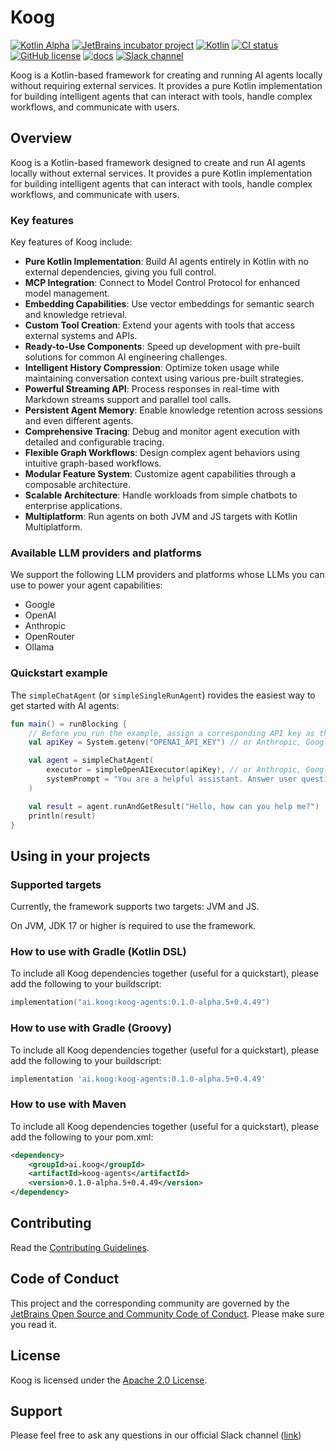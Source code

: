 # Koog

[![Kotlin Alpha](https://kotl.in/badges/alpha.svg)](https://kotlinlang.org/docs/components-stability.html)
[![JetBrains incubator project](https://jb.gg/badges/incubator.svg)](https://github.com/JetBrains#jetbrains-on-github)
[![Kotlin](https://img.shields.io/badge/kotlin-2.1-blue.svg?logo=kotlin)](http://kotlinlang.org)
[![CI status](https://img.shields.io/github/checks-status/JetBrains/koog/main)](https://github.com/JetBrains/koog/actions?query=branch%3Amain)
[![GitHub license](https://img.shields.io/github/license/JetBrains/koog)](LICENSE)
[![docs](https://img.shields.io/badge/documentation-blue)](https://docs.koog.ai)
[![Slack channel](https://img.shields.io/badge/chat-slack-green.svg?logo=slack)](https://kotlinlang.slack.com/messages/koog-agentic-framework/)
<!-- TODO: maven central link -->


Koog is a Kotlin-based framework for creating and running AI agents locally without requiring external services.
It provides a pure Kotlin implementation for building intelligent agents that can interact with tools,
handle complex workflows, and communicate with users.

## Overview

Koog is a Kotlin-based framework designed to create and run AI agents locally without external
services. It provides a pure Kotlin implementation for building intelligent agents that can interact with
tools, handle complex workflows, and communicate with users.

### Key features

Key features of Koog include:

- **Pure Kotlin Implementation**: Build AI agents entirely in Kotlin with no external dependencies, giving you full control.
- **MCP Integration**: Connect to Model Control Protocol for enhanced model management.
- **Embedding Capabilities**: Use vector embeddings for semantic search and knowledge retrieval.
- **Custom Tool Creation**: Extend your agents with tools that access external systems and APIs.
- **Ready-to-Use Components**: Speed up development with pre-built solutions for common AI engineering challenges.
- **Intelligent History Compression**: Optimize token usage while maintaining conversation context using various pre-built strategies.
- **Powerful Streaming API**: Process responses in real-time with Markdown streams support and parallel tool calls.
- **Persistent Agent Memory**: Enable knowledge retention across sessions and even different agents.
- **Comprehensive Tracing**: Debug and monitor agent execution with detailed and configurable tracing.
- **Flexible Graph Workflows**: Design complex agent behaviors using intuitive graph-based workflows.
- **Modular Feature System**: Customize agent capabilities through a composable architecture.
- **Scalable Architecture**: Handle workloads from simple chatbots to enterprise applications.
- **Multiplatform**: Run agents on both JVM and JS targets with Kotlin Multiplatform.


### Available LLM providers and platforms

We support the following LLM providers and platforms whose LLMs you can use to power your agent capabilities:

- Google
- OpenAI
- Anthropic
- OpenRouter
- Ollama

### Quickstart example

The `simpleChatAgent` (or `simpleSingleRunAgent`) rovides the easiest way to get started with AI agents:

```kotlin
fun main() = runBlocking {
    // Before you run the example, assign a corresponding API key as the `YOUR_API_TOKEN` environment variable. For details, see [Getting started](simple-api-getting-started.md).
    val apiKey = System.getenv("OPENAI_API_KEY") // or Anthropic, Google, OpenRouter, etc.

    val agent = simpleChatAgent(
        executor = simpleOpenAIExecutor(apiKey), // or Anthropic, Google, OpenRouter, etc.
        systemPrompt = "You are a helpful assistant. Answer user questions concisely."
    )

    val result = agent.runAndGetResult("Hello, how can you help me?")
    println(result)
}
```


## Using in your projects

### Supported targets

Currently, the framework supports two targets: JVM and JS.

On JVM, JDK 17 or higher is required to use the framework.
### How to use with Gradle (Kotlin DSL)
To include all Koog dependencies together (useful for a quickstart), please add the following to your buildscript:
```kotlin
implementation("ai.koog:koog-agents:0.1.0-alpha.5+0.4.49")
```

### How to use with Gradle (Groovy)
To include all Koog dependencies together (useful for a quickstart), please add the following to your buildscript:
```groovy
implementation 'ai.koog:koog-agents:0.1.0-alpha.5+0.4.49'
```

### How to use with Maven
To include all Koog dependencies together (useful for a quickstart), please add the following to your pom.xml:
```xml
<dependency>
    <groupId>ai.koog</groupId>
    <artifactId>koog-agents</artifactId>
    <version>0.1.0-alpha.5+0.4.49</version>
</dependency>
```

## Contributing
Read the [Contributing Guidelines](CONTRIBUTING.md).

## Code of Conduct
This project and the corresponding community are governed by the [JetBrains Open Source and Community Code of Conduct](https://github.com/jetbrains#code-of-conduct). Please make sure you read it.

## License
Koog is licensed under the [Apache 2.0 License](LICENSE).

## Support

Please feel free to ask any questions in our official Slack channel ([link](https://kotlinlang.slack.com/archives/C08SLB97W23))
